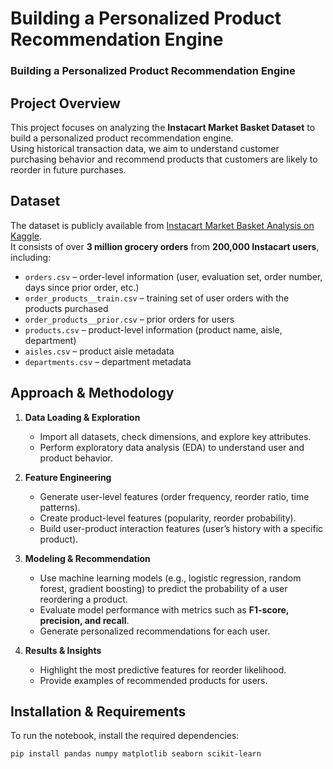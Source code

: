 # Building a Personalized Product Recommendation Engine


### Building a Personalized Product Recommendation Engine

##  Project Overview
This project focuses on analyzing the **Instacart Market Basket Dataset** to build a personalized product recommendation engine.  
Using historical transaction data, we aim to understand customer purchasing behavior and recommend products that customers are likely to reorder in future purchases.

## Dataset
The dataset is publicly available from [Instacart Market Basket Analysis on Kaggle](https://www.kaggle.com/c/instacart-market-basket-analysis).  
It consists of over **3 million grocery orders** from **200,000 Instacart users**, including:

- `orders.csv` – order-level information (user, evaluation set, order number, days since prior order, etc.)
- `order_products__train.csv` – training set of user orders with the products purchased
- `order_products__prior.csv` – prior orders for users
- `products.csv` – product-level information (product name, aisle, department)
- `aisles.csv` – product aisle metadata
- `departments.csv` – department metadata

## Approach & Methodology
1. **Data Loading & Exploration**  
   - Import all datasets, check dimensions, and explore key attributes.  
   - Perform exploratory data analysis (EDA) to understand user and product behavior.  

2. **Feature Engineering**  
   - Generate user-level features (order frequency, reorder ratio, time patterns).  
   - Create product-level features (popularity, reorder probability).  
   - Build user-product interaction features (user’s history with a specific product).  

3. **Modeling & Recommendation**  
   - Use machine learning models (e.g., logistic regression, random forest, gradient boosting) to predict the probability of a user reordering a product.  
   - Evaluate model performance with metrics such as **F1-score, precision, and recall**.  
   - Generate personalized recommendations for each user.  

4. **Results & Insights**  
   - Highlight the most predictive features for reorder likelihood.  
   - Provide examples of recommended products for users.  

## Installation & Requirements
To run the notebook, install the required dependencies:

```bash
pip install pandas numpy matplotlib seaborn scikit-learn




